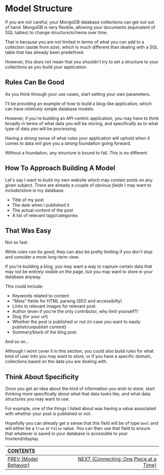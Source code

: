 # Model Structure

If you are not careful, your MongoDB database collections can get out out of hand. MongoDB is very flexible, allowing your documents (equivalent of SQL tables) to change structure/schema over time.

That is because you are not limited in terms of what you can add to a collection (aside from _size_), which is much different than dealing with a SQL table that has already been predefined.

However, this _does not_ mean that you shouldn't try to set a structure to your collections as you build your application.

## Rules Can Be Good

As you think through your use cases, start setting your own parameters. 

I'll be providing an example of how to build a blog-like application, which can have _relatively_ simple database models.

However, if you're building an API-centric application, you may have to think broadly in terms of what data you will be storing, and specifically as to what type of data you will be processing.

Having a strong sense of what rules your application will uphold when it comes to data will give you a strong foundation going forward.

Without a foundation, any structure is bound to fall. This is no different.

## How To Approach Building A Model

Let's say I want to build my own website which may contain posts on any given subject. There are already a couple of obvious _fields_ I may want to include/store in my database.

-   Title of my post
-   The date when I published it
-   The actual content of the post
-   A list of relevant tags/categories

## That Was Easy

Not so fast. 

While _rules can be good_, they can also be pretty limiting if you don't stop and consider a more long-term view.

If you're building a blog, you may want a way to capture certain data that may not be entirely visible on the page, but you may want to store in your database anyway. 

This could include:

-   Keywords related to content
-   "Meta" fields for HTML parsing (SEO and accessibilty)
-   Links to relevant images for relevant post
-   Author (even if you're the only contributor, why limit yourself?)
-   Slug (for your url)
-   Whether the post is published or not (in case you want to easily publish/unpublish content)
-   Summary/blurb of the blog post

And so on...

Although I wont cover it in this section, you could also build rules for what kind of user info you may want to store, or if you have a specific domain, collections based on the data you are dealing with.

## Think About Specificity

Once you get an idea about the kind of information you wish to store, start thinking more specifically about what that data looks like, and what data structures you may want to use.

For example, one of the things I listed about was having a value associated with whether your post is published or not.

Hopefully you can already get a sense that this field will be of type `bool` and will either be a `True` or `False` value. You can then use that field to ensure that whatever is saved in your database is accessible to your frontend/display.

| [CONTENTS](../00_Introduction/01_Table_of_Contents.md)  | | |
|:---|:---:|---:|
|  [PREV (Model Behavior)](3.1_Model_Behavior.md) || [NEXT (Connecting: One Piece at a Time)](3.3_Connecting.md)   |